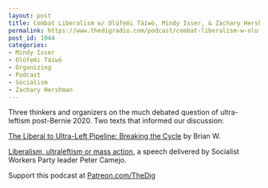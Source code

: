 ```yaml
---
layout: post
title: Combat Liberalism w/ Olúfẹ́mi Táíwò, Mindy Isser, & Zachary Hershman
permalink: https://www.thedigradio.com/podcast/combat-liberalism-w-olufemi-taiwo-mindy-isser-zachary-hershman/index.html
post_id: 1944
categories: 
- Mindy Isser
- Olúfẹ́mi Táíwò
- Organizing
- Podcast
- Socialism
- Zachary Hershman
---
```


Three thinkers and organizers on the much debated question of ultra-leftism post-Bernie 2020. Two texts that informed our discussion: 

[The Liberal to Ultra-Left Pipeline: Breaking the Cycle](https://washingtonsocialist.mdcdsa.org/ws-articles/21-03-breaking-the-cycle) by Brian W. 

[Liberalism, ultraleftism or mass action](https://www.marxists.org/archive/camejo/1970/ultraleftismormassaction.htm), a speech delivered by Socialist Workers Party leader Peter Camejo.

Support this podcast at 
[Patreon.com/TheDig](http://Patreon.com/TheDig)